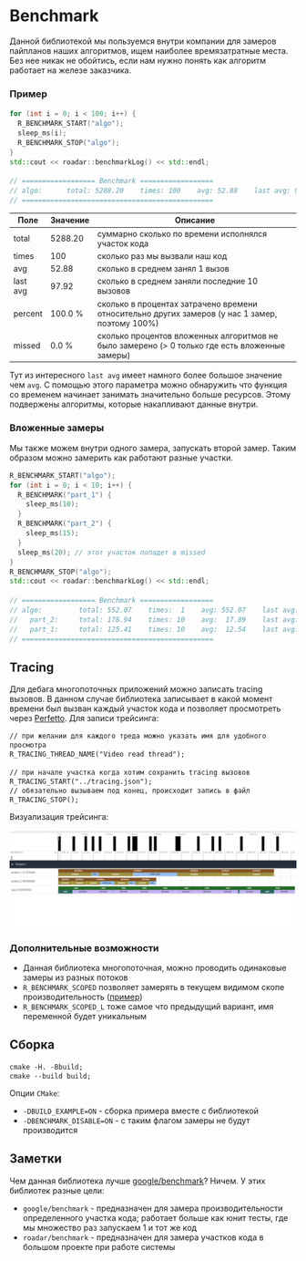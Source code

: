 # Benchmark

Данной библиотекой мы пользуемся внутри компании для замеров пайпланов наших алгоритмов, ищем наиболее времязатратные места. Без нее никак не обойтись, если нам нужно понять как алгоритм работает на железе заказчика.
### Пример
```cpp
for (int i = 0; i < 100; i++) {
  R_BENCHMARK_START("algo");
  sleep_ms(i);
  R_BENCHMARK_STOP("algo");
}
std::cout << roadar::benchmarkLog() << std::endl;

// ================== Benchmark ==================
// algo:      total: 5288.20    times: 100    avg: 52.88    last avg: 97.92    percent: 100.0 %    missed: 0.0 %
// ===============================================
```

| Поле     | Значение | Описание                                                                                       |
|----------|----------|------------------------------------------------------------------------------------------------|
| total    | 5288.20  | суммарно сколько по времени исполнялся участок кода                                            |
| times    | 100      | сколько раз мы вызвали наш код                                                                 |
| avg      | 52.88    | сколько в среднем занял 1 вызов                                                                |
| last avg | 97.92    | сколько в среднем заняли последние 10 вызовов                                                  |
| percent  | 100.0 %  | сколько в процентах затрачено времени относительно других замеров (у нас 1 замер, поэтому 100%)|
| missed   | 0.0 %    | сколько процентов вложенных алгоритмов не было замерено (> 0 только где есть вложенные замеры) |

Тут из интересного `last avg` имеет намного более большое значение чем `avg`. С помощью этого параметра можно обнаружить что функция со временем начинает занимать значительно больше ресурсов. Этому подвержены алгоритмы, которые накапливают данные внутри.
### Вложенные замеры
Мы также можем внутри одного замера, запускать второй замер. Таким образом можно замерить как работают разные участки.
```cpp
R_BENCHMARK_START("algo");
for (int i = 0; i < 10; i++) {
  R_BENCHMARK("part_1") {
    sleep_ms(10);
  }
  R_BENCHMARK("part_2") {
    sleep_ms(15);
  }
  sleep_ms(20); // этот участок попадет в missed
}
R_BENCHMARK_STOP("algo");
std::cout << roadar::benchmarkLog() << std::endl;

// ================== Benchmark ==================
// algo:         total: 552.07    times:  1    avg: 552.07    last avg: 552.07    percent: 100.0 %    missed: 44.8 %
//   part_2:     total: 178.94    times: 10    avg:  17.89    last avg:  17.89    percent:  32.4 %    missed:  0.0 %
//   part_1:     total: 125.41    times: 10    avg:  12.54    last avg:  12.54    percent:  22.7 %    missed:  0.0 %
// ===============================================
```
## Tracing
Для дебага многопоточных приложений можно записать tracing вызовов. В данном случае библиотека записывает в какой момент времени был вызван каждый участок кода и позволяет просмотреть через [Perfetto](https://ui.perfetto.dev/). Для записи трейсинга:
```
// при желании для каждого треда можно указать имя для удобного просмотра
R_TRACING_THREAD_NAME("Video read thread");

// при начале участка когда хотим сохранить tracing вызовов
R_TRACING_START("../tracing.json");
// обязательно вызываем под конец, происходит запись в файл
R_TRACING_STOP();
```
Визуализация трейсинга:<br><br>
<img src="readme_images/tracing.png" alt="Demo"/>
### Дополнительные возможности
- Данная библиотека многопоточная, можно проводить одинаковые замеры из разных потоков
- `R_BENCHMARK_SCOPED` позволяет замерять в текущем видимом скопе производительность ([пример](example/simple_benchmark.cpp#L20))
- `R_BENCHMARK_SCOPED_L` тоже самое что предыдущий вариант, имя переменной будет уникальным

## Сборка
```
cmake -H. -Bbuild;
cmake --build build;
```
Опции `CMake`:
- `-DBUILD_EXAMPLE=ON` - сборка примера вместе с библиотекой
- `-DBENCHMARK_DISABLE=ON` - с таким флагом замеры не будут производится 

## Заметки
Чем данная библиотека лучше [google/benchmark](https://github.com/google/benchmark)? Ничем. У этих библиотек разные цели:
- `google/benchmark` - предназначен для замера производительности определенного участка кода; работает больше как юнит тесты, где мы множество раз запускаем 1 и тот же код
- `roadar/benchmark` - предназначен для замера участков кода в большом проекте при работе системы

